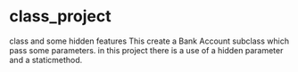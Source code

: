 # class_project
class and some hidden features
This create a Bank Account subclass which pass some parameters. 
in this project there is a use of a hidden parameter and a staticmethod.
